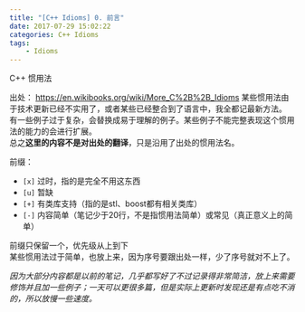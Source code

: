 ```yaml
---
title: "[C++ Idioms] 0. 前言"
date: 2017-07-29 15:02:22
categories: C++ Idioms
tags:
    - Idioms
---
```

C++ 惯用法

出处： <https://en.wikibooks.org/wiki/More_C%2B%2B_Idioms>
某些惯用法由于技术更新已经不实用了，或者某些已经整合到了语言中，我全都记最新方法。  
有一些例子过于复杂，会替换成易于理解的例子。某些例子不能完整表现这个惯用法的能力的会进行扩展。  
总之**这里的内容不是对出处的翻译**，只是沿用了出处的惯用法名。

前缀：
* `[x]` 过时，指的是完全不用这东西
* `[u]` 暂缺
* `[+]` 有类库支持（指的是stl、boost都有相关类库）
* `[-]` 内容简单（笔记少于20行，不是指惯用法简单）或常见（真正意义上的简单）

前缀只保留一个，优先级从上到下  
某些惯用法过于简单，也放上来，因为序号要跟出处一样，少了序号就对不上了。  

_因为大部分内容都是以前的笔记，几乎都写好了不过记录得非常简洁，放上来需要修饰并且加一些例子；一天可以更很多篇，但是实际上更新时发现还是有点吃不消的，所以放慢一些速度。_